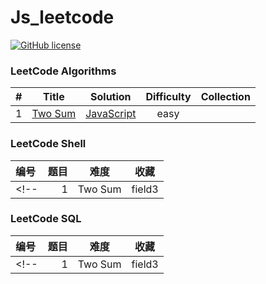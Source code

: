 # Js_leetcode
[![GitHub license](https://img.shields.io/github/license/mashape/apistatus.svg)](https://github.com/dnshi/Leetcode/blob/master/LICENSE.md)

### LeetCode Algorithms
|    #     |   Title  |   Solution   |  Difficulty   |   Collection   |
| :--------: | :--------:|    :------:    |    :------:     |     :------:      |
| 1    |   [Two Sum](https://leetcode-cn.com/problems/two-sum/) | [JavaScript](./Solution/1.js) |  easy  |     |

### LeetCode Shell
| 编号      |     题目 |   难度   |   收藏   |
| :-------- | --------:| :------: | :------: |
<!-- | 1    |   Two Sum |  field3  |  field3  | -->

### LeetCode SQL
| 编号      |     题目 |   难度   |   收藏   |
| :-------- | --------:| :------: | :------: |
<!-- | 1    |   Two Sum |  field3  |  field3  | -->
